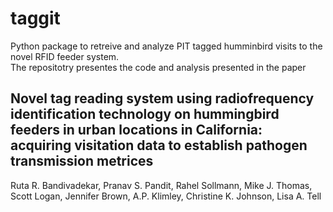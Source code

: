 # taggit
Python package to retreive and analyze PIT tagged humminbird visits to the novel RFID feeder system.  
The repositotry presentes the code and analysis presented in the paper 

## Novel tag reading system using radiofrequency identification technology on hummingbird feeders in urban locations in California: acquiring visitation data to establish pathogen transmission metrices
Ruta R. Bandivadekar, Pranav S. Pandit, Rahel Sollmann, Mike J. Thomas, Scott Logan, Jennifer Brown, A.P. Klimley, Christine K. Johnson, Lisa A. Tell 
